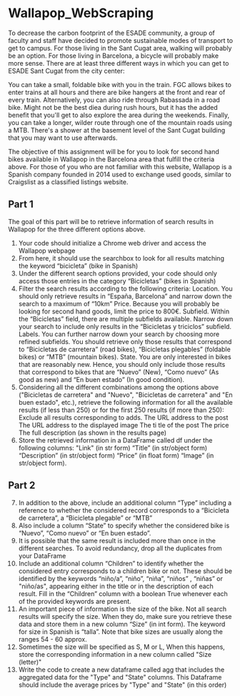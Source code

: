 # Wallapop_WebScraping

To decrease the carbon footprint of the ESADE community, a group of faculty and staff have decided to promote sustainable modes of transport to get to campus. For those living in the Sant Cugat area, walking will probably be an option. For those living in Barcelona, a bicycle will probably make more sense. There are at least three different ways in which you can get to ESADE Sant Cugat from the city center: 

You can take a small, foldable bike with you in the train. FGC allows bikes to enter trains at all hours and there are bike hangers at the front and rear of every train.
Alternatively, you can also ride through Rabassada in a road bike. Might not be the best diea during rush hours, but it has the added benefit that you'll get to also explore the area during the weekends.
Finally, you can take a longer, wilder route through one of the mountain roads using a MTB. There's a shower at the basement level of the Sant Cugat building that you may want to use afterwards.

The objective of this assignment will be for you to look for second hand bikes available in Wallapop in the Barcelona area that fulfill the criteria above. For those of you who are not familiar with this website, Wallapop is a Spanish company founded in 2014 used to exchange used goods, similar to Craigslist as a classified listings website.


## Part  1

The goal of this part will be to retrieve information of search results in Wallapop for the three different options above.

1. Your code should initialize a Chrome web driver and access the Wallapop webpage
2. From here, it should use the searchbox to look for all results matching the keyword “bicicleta” (bike in Spanish)
3. Under the different search options provided, your code should only access those entries in the category “Bicicletas” (bikes in Spanish)
4. Filter the search results according to the following criteria:
Location. You should only retrieve results in “España, Barcelona” and narrow down the search to a maximum of “10km”
Price. Because you will probably be looking for second hand goods, limit the price to 800€.
Subfield. Within the “Bicicletas” field, there are multiple subfields available. Narrow down your search to include only results in the “Bicicletas y triciclos” subfield. 
Labels. You can further narrow down your search by choosing more refined subfields. You should retrieve only those results that correspond to “Bicicletas de carretera” (road bikes), “Bicicletas plegables” (foldable bikes) or “MTB” (mountain bikes).
State. You are only interested in bikes that are reasonably new. Hence, you should only include those results that correspond to bikes that are “Nuevo” (New), “Como nuevo” (As good as new) and “En buen estado” (In good condition).
5. Considering all the different combinations among the options above ("Bicicletas de carretera" and "Nuevo", "Bicicletas de carretera" and "En buen estado", etc.), retrieve the following information for all the available results (if less than 250) or for the first 250 results (if more than 250): Exclude all results corresponding to adds.
The URL address to the post
The URL address to the displayed image
The ti tle of the post
The price
The full description (as shown in the results page)
6. Store the retrieved information in a DataFrame called df under the following columns:
"Link" (in str form)
“Title” (in str/object form)
“Description” (in str/object form)
“Price” (in float form)
“Image” (in str/object form).


## Part 2

7. In addition to the above, include an additional column “Type” including a reference to whether the considered record corresponds to a “Bicicleta de carretera”, a “Bicicleta plegable” or “MTB”
8. Also include a column “State” to specify whether the considered bike is “Nuevo”, “Como nuevo” or “En buen estado”.
9. It is possible that the same result is included more than once in the different searches. To avoid redundancy, drop all the duplicates from your DataFrame
10. Include an additional column “Children” to identify whether the considered entry corresponds to a children bike or not. These should be identified by the keywords “niño/a”, “niño”, “niña”, “niños” , “niñas” or "niño/as", appearing either in the title or in the description of each result. Fill in the “Children” column with a boolean True whenever each of the provided keywords are present.
11. An important piece of information is the size of the bike. Not all search results will specify the size. When they do, make sure you retrieve these data and store them in a new column “Size” (in int form). The keyword for size in Spanish is “talla”. Note that bike sizes are usually along the ranges 54 - 60 approx.
12. Sometimes the size will be specified as S, M or L, When this happens, store the corresponding information in a new column called "Size (letter)"
13. Write the code to create a new dataframe called agg that includes the aggregated data for the "Type" and "State" columns. This Dataframe should include the average prices by "Type" and "State" (in this order)
